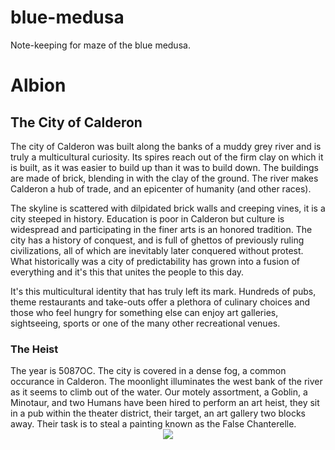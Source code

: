 # blue-medusa
Note-keeping for maze of the blue medusa.
<h1>Albion</h1>
<h2>The City of Calderon</h2>
The city of Calderon was built along the banks of a muddy grey river and is truly a multicultural curiosity. Its spires reach out of the firm clay on which it is built, as it was easier to build up than it was to build down.
The buildings are made of brick, blending in with the clay of the ground. The river makes Calderon a hub of trade, and an epicenter of humanity (and other races).

The skyline is scattered with dilpidated brick walls and creeping vines, it is a city steeped in history. Education is poor in Calderon but culture is widespread and participating in the finer arts is an honored tradition. The city has a history of conquest, and is full of ghettos of previously ruling civilizations, all of which are inevitably later conquered without protest. What historically was a city of predictability has grown into a fusion of everything and it's this that unites the people to this day.

It's this multicultural identity that has truly left its mark. Hundreds of pubs, theme restaurants and take-outs offer a plethora of culinary choices and those who feel hungry for something else can enjoy art galleries, sightseeing, sports or one of the many other recreational venues.

<h3>The Heist</h3>
The year is 5087OC. The city is covered in a dense fog, a common occurance in Calderon. The moonlight illuminates the west bank of the river as it seems to climb out of the water.  Our motely assortment, a Goblin, a Minotaur, and two Humans have been hired to perform an art heist, they sit in a pub within the theater district, their target, an art gallery two blocks away. Their task is to steal a painting known as the False Chanterelle.

<center><img src="https://a248.e.akamai.net/secure.meetupstatic.com/photos/event/9/e/a/8/600_453580616.jpeg"></center>

